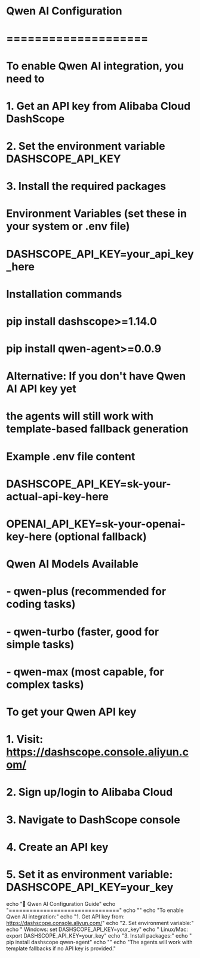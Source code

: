 # Qwen AI Configuration

# ====================

#

# To enable Qwen AI integration, you need to

# 1. Get an API key from Alibaba Cloud DashScope

# 2. Set the environment variable DASHSCOPE_API_KEY

# 3. Install the required packages

# Environment Variables (set these in your system or .env file)

# DASHSCOPE_API_KEY=your_api_key_here

# Installation commands

# pip install dashscope>=1.14.0

# pip install qwen-agent>=0.0.9

# Alternative: If you don't have Qwen AI API key yet

# the agents will still work with template-based fallback generation

# Example .env file content

# DASHSCOPE_API_KEY=sk-your-actual-api-key-here

# OPENAI_API_KEY=sk-your-openai-key-here (optional fallback)

# Qwen AI Models Available

# - qwen-plus (recommended for coding tasks)

# - qwen-turbo (faster, good for simple tasks)

# - qwen-max (most capable, for complex tasks)

# To get your Qwen API key

# 1. Visit: <https://dashscope.console.aliyun.com/>

# 2. Sign up/login to Alibaba Cloud

# 3. Navigate to DashScope console

# 4. Create an API key

# 5. Set it as environment variable: DASHSCOPE_API_KEY=your_key

echo "🔑 Qwen AI Configuration Guide"
echo "================================"
echo ""
echo "To enable Qwen AI integration:"
echo "1. Get API key from: <https://dashscope.console.aliyun.com/>"
echo "2. Set environment variable:"
echo "   Windows: set DASHSCOPE_API_KEY=your_key"
echo "   Linux/Mac: export DASHSCOPE_API_KEY=your_key"
echo "3. Install packages:"
echo "   pip install dashscope qwen-agent"
echo ""
echo "The agents will work with template fallbacks if no API key is provided."
